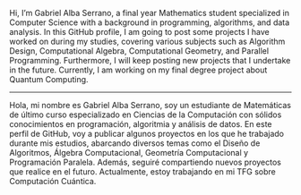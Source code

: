 Hi, I’m Gabriel Alba Serrano, a final year Mathematics student specialized in Computer Science with a background in programming, algorithms, and data analysis.
In this GitHub profile, I am going to post some projects I have worked on during my studies, covering various subjects such as Algorithm Design, 
Computational Algebra, Computational Geometry, and Parallel Programming.
Furthermore, I will keep posting new projects that I undertake in the future. Currently, I am working on my final degree project about Quantum Computing.

------------

Hola, mi nombre es Gabriel Alba Serrano, soy un estudiante de Matemáticas de último curso especializado en Ciencias de la Computación con sólidos
conocimientos en programación, algoritmia y análisis de datos.
En este perfil de GitHub, voy a publicar algunos proyectos en los que he trabajado durante mis estudios, abarcando diversos temas como el Diseño de Algoritmos, 
Álgebra Computacional, Geometría Computacional y Programación Paralela. 
Además, seguiré compartiendo nuevos proyectos que realice en el futuro. Actualmente, estoy trabajando en mi TFG sobre Computación Cuántica.
